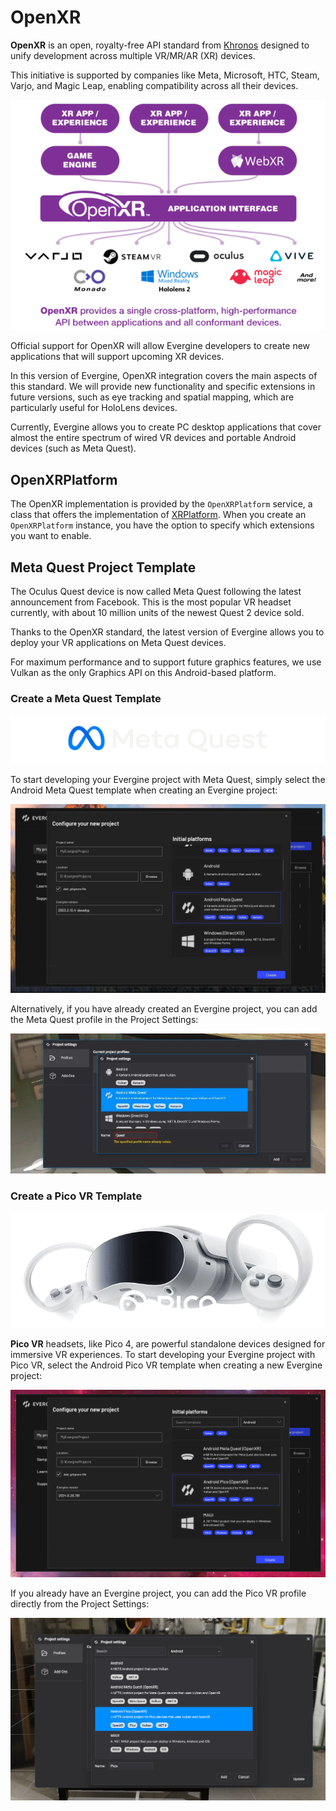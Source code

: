 # OpenXR

**OpenXR** is an open, royalty-free API standard from [Khronos](https://www.khronos.org/openxr/) designed to unify development across multiple VR/MR/AR (XR) devices.

This initiative is supported by companies like Meta, Microsoft, HTC, Steam, Varjo, and Magic Leap, enabling compatibility across all their devices.

![OpenXR](images/openxr_overall.png)

Official support for OpenXR will allow Evergine developers to create new applications that will support upcoming XR devices.

In this version of Evergine, OpenXR integration covers the main aspects of this standard. We will provide new functionality and specific extensions in future versions, such as eye tracking and spatial mapping, which are particularly useful for HoloLens devices.

Currently, Evergine allows you to create PC desktop applications that cover almost the entire spectrum of wired VR devices and portable Android devices (such as Meta Quest).

## OpenXRPlatform

The OpenXR implementation is provided by the `OpenXRPlatform` service, a class that offers the implementation of [XRPlatform](../xrplatform.md). When you create an `OpenXRPlatform` instance, you have the option to specify which extensions you want to enable.

## Meta Quest Project Template

The Oculus Quest device is now called Meta Quest following the latest announcement from Facebook. This is the most popular VR headset currently, with about 10 million units of the newest Quest 2 device sold.

Thanks to the OpenXR standard, the latest version of Evergine allows you to deploy your VR applications on Meta Quest devices.

For maximum performance and to support future graphics features, we use Vulkan as the only Graphics API on this Android-based platform.

### Create a Meta Quest Template

![Meta Quest](images/metaquest.png)


To start developing your Evergine project with Meta Quest, simply select the Android Meta Quest template when creating an Evergine project:

![Meta Quest template](images/openxr_template.png)

Alternatively, if you have already created an Evergine project, you can add the Meta Quest profile in the Project Settings:

![Meta Quest add profile](images/openxr_addprofile.png)

### Create a Pico VR Template

![Pico](images/picovr.png)

**Pico VR** headsets, like Pico 4, are powerful standalone devices designed for immersive VR experiences. To start developing your Evergine project with Pico VR, select the Android Pico VR template when creating a new Evergine project:

![Pico template](images/openxr_picotemplate.png)


If you already have an Evergine project, you can add the Pico VR profile directly from the Project Settings:

![Meta Quest add profile](images/openxr_addpicoprofile.png)
